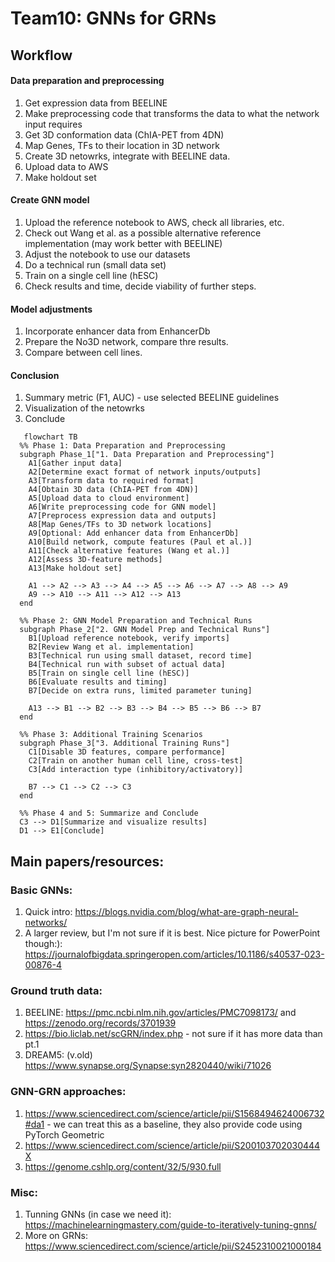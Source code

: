 # Team10: GNNs for GRNs

## Workflow

#### Data preparation and preprocessing

1. Get expression data from BEELINE
2. Make preprocessing code that transforms the data to what the network input requires
3. Get 3D conformation data (ChIA-PET from 4DN)
4. Map Genes, TFs to their location in 3D network
5. Create 3D netowrks, integrate with BEELINE data.
6. Upload data to AWS
7. Make holdout set
   
#### Create GNN model

1. Upload the reference notebook to AWS, check all libraries, etc.
2. Check out Wang et al. as a possible alternative reference implementation (may work better with BEELINE)
3. Adjust the notebook to use our datasets
4. Do a technical run (small data set)
5. Train on a single cell line (hESC)
6. Check results and time, decide viability of further steps.

#### Model adjustments

1. Incorporate enhancer data from EnhancerDb
2. Prepare the No3D network, compare thre results.
3. Compare between cell lines.

#### Conclusion

1. Summary metric (F1, AUC) - use selected BEELINE guidelines
2. Visualization of the netowrks
3. Conclude

```mermaid
   flowchart TB
  %% Phase 1: Data Preparation and Preprocessing
  subgraph Phase_1["1. Data Preparation and Preprocessing"]
    A1[Gather input data]
    A2[Determine exact format of network inputs/outputs]
    A3[Transform data to required format]
    A4[Obtain 3D data (ChIA-PET from 4DN)]
    A5[Upload data to cloud environment]
    A6[Write preprocessing code for GNN model]
    A7[Preprocess expression data and outputs]
    A8[Map Genes/TFs to 3D network locations]
    A9[Optional: Add enhancer data from EnhancerDb]
    A10[Build network, compute features (Paul et al.)]
    A11[Check alternative features (Wang et al.)]
    A12[Assess 3D-feature methods]
    A13[Make holdout set]

    A1 --> A2 --> A3 --> A4 --> A5 --> A6 --> A7 --> A8 --> A9
    A9 --> A10 --> A11 --> A12 --> A13
  end

  %% Phase 2: GNN Model Preparation and Technical Runs
  subgraph Phase_2["2. GNN Model Prep and Technical Runs"]
    B1[Upload reference notebook, verify imports]
    B2[Review Wang et al. implementation]
    B3[Technical run using small dataset, record time]
    B4[Technical run with subset of actual data]
    B5[Train on single cell line (hESC)]
    B6[Evaluate results and timing]
    B7[Decide on extra runs, limited parameter tuning]

    A13 --> B1 --> B2 --> B3 --> B4 --> B5 --> B6 --> B7
  end

  %% Phase 3: Additional Training Scenarios
  subgraph Phase_3["3. Additional Training Runs"]
    C1[Disable 3D features, compare performance]
    C2[Train on another human cell line, cross-test]
    C3[Add interaction type (inhibitory/activatory)]

    B7 --> C1 --> C2 --> C3
  end

  %% Phase 4 and 5: Summarize and Conclude
  C3 --> D1[Summarize and visualize results]
  D1 --> E1[Conclude]
```

## Main papers/resources:

### Basic GNNs:
1. Quick intro: https://blogs.nvidia.com/blog/what-are-graph-neural-networks/
2. A larger review, but I'm not sure if it is best. Nice picture for PowerPoint though:): https://journalofbigdata.springeropen.com/articles/10.1186/s40537-023-00876-4

### Ground truth data:
1. BEELINE: https://pmc.ncbi.nlm.nih.gov/articles/PMC7098173/ and https://zenodo.org/records/3701939
2. https://bio.liclab.net/scGRN/index.php - not sure if it has more data than pt.1
3. DREAM5: (v.old) https://www.synapse.org/Synapse:syn2820440/wiki/71026

### GNN-GRN approaches:
1. https://www.sciencedirect.com/science/article/pii/S1568494624006732#da1 - we can treat this as a baseline, they also provide code using PyTorch Geometric
2. https://www.sciencedirect.com/science/article/pii/S200103702030444X
3. https://genome.cshlp.org/content/32/5/930.full

### Misc:
1. Tunning GNNs (in case we need it): https://machinelearningmastery.com/guide-to-iteratively-tuning-gnns/
2. More on GRNs: https://www.sciencedirect.com/science/article/pii/S2452310021000184
